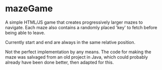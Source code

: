 # mazeGame
A simple HTML/JS game that creates progressively larger mazes to navigate.
Each maze also contains a randomly placed 'key' to fetch before being able to leave.

Currently start and end are always in the same relative position.

Not the perfect implementation by any means. The code for making the maze was salvaged from an old project in Java, which could probably already have been done better, then adapted for this.
